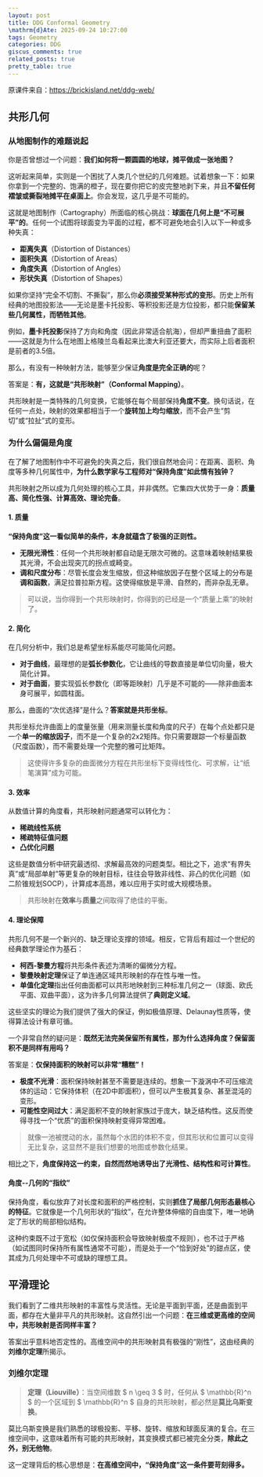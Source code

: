 ```yaml
---
layout: post
title: DDG Conformal Geometry
\mathrm{d}Ate: 2025-09-24 10:27:00
tags: Geometry
categories: DDG
giscus_comments: true
related_posts: true
pretty_table: true
---
```


原课件来自：https://brickisland.net/ddg-web/

## 共形几何

### 从地图制作的难题说起

你是否曾想过一个问题：**我们如何将一颗圆圆的地球，摊平做成一张地图？**

这听起来简单，实则是一个困扰了人类几个世纪的几何难题。试着想象一下：如果你拿到一个完整的、饱满的橙子，现在要你把它的皮完整地剥下来，并且**不留任何褶皱或撕裂地摊平在桌面上**。你会发现，这几乎是不可能的。

这就是地图制作（Cartography）所面临的核心挑战：**球面在几何上是“不可展平”的**。任何一个试图将球面变为平面的过程，都不可避免地会引入以下一种或多种失真：

- **距离失真**（Distortion of Distances）
- **面积失真**（Distortion of Areas）
- **角度失真**（Distortion of Angles）
- **形状失真**（Distortion of Shapes）

如果你坚持“完全不切割、不撕裂”，那么你**必须接受某种形式的变形**。历史上所有经典的地图投影法——无论是墨卡托投影、等积投影还是方位投影，都只能**保留某些几何属性，而牺牲其他**。

例如，**墨卡托投影**保持了方向和角度（因此非常适合航海），但却严重扭曲了面积——这就是为什么在地图上格陵兰岛看起来比澳大利亚还要大，而实际上后者面积是前者的3.5倍。

那么，有没有一种映射方法，能够至少保证**角度是完全正确的**呢？

答案是：**有，这就是“共形映射”（Conformal Mapping）**。

共形映射是一类特殊的几何变换，它能够在每个局部保持**角度不变**。换句话说，在任何一点处，映射的效果都相当于一个**旋转加上均匀缩放**，而不会产生“剪切”或“拉扯”式的变形。

### 为什么偏偏是角度

在了解了地图制作中不可避免的失真之后，我们很自然地会问：在距离、面积、角度等多种几何属性中，**为什么数学家与工程师对“保持角度”如此情有独钟？**

共形映射之所以成为几何处理的核心工具，并非偶然。它集四大优势于一身：**质量高、简化性强、计算高效、理论完备**。

#### 1. 质量

**“保持角度”这一看似简单的条件，本身就蕴含了极强的正则性。**

- **无限光滑性**：任何一个共形映射都自动是无限次可微的。这意味着映射结果极其光滑，不会出现突兀的拐点或畸变。
- **调和尺度分布**：尽管长度会发生缩放，但这种缩放因子在整个区域上的分布是**调和函数**，满足拉普拉斯方程。这使得缩放是平滑、自然的，而非杂乱无章。

> 可以说，当你得到一个共形映射时，你得到的已经是一个“质量上乘”的映射了。

#### 2. 简化

在几何分析中，我们总是希望坐标系能尽可能简化问题。

- **对于曲线**，最理想的是**弧长参数化**，它让曲线的导数直接是单位切向量，极大简化计算。
- **对于曲面**，要实现弧长参数化（即等距映射）几乎是不可能的——除非曲面本身可展平，如圆柱面。

那么，曲面的“次优选择”是什么？**答案就是共形坐标**。

共形坐标允许曲面上的度量张量（用来测量长度和角度的尺子）在每个点处都只是一个**单一的缩放因子**，而不是一个复杂的2x2矩阵。你只需要跟踪一个标量函数（尺度函数），而不需要处理一个完整的雅可比矩阵。

> 这使得许多复杂的曲面微分方程在共形坐标下变得线性化、可求解，让“纸笔演算”成为可能。

#### 3. 效率

从数值计算的角度看，共形映射问题通常可以转化为：

- **稀疏线性系统**
- **稀疏特征值问题**
- **凸优化问题**

这些是数值分析中研究最透彻、求解最高效的问题类型。相比之下，追求“有界失真”或“局部单射”等更复杂的映射目标，往往会导致非线性、非凸的优化问题（如二阶锥规划SOCP），计算成本高昂，难以应用于实时或大规模场景。

> 共形映射在**效率**与**质量**之间取得了绝佳的平衡。

#### 4. 理论保障

共形几何不是一个新兴的、缺乏理论支撑的领域。相反，它背后有超过一个世纪的经典数学理论作为基石：

- **柯西-黎曼方程**将共形条件表述为清晰的偏微分方程。
- **黎曼映射定理**保证了单连通区域共形映射的存在性与唯一性。
- **单值化定理**指出任何曲面都可以共形地映射到三种标准几何之一（球面、欧氏平面、双曲平面），这为许多几何算法提供了**典则定义域**。

这些坚实的理论为我们提供了强大的保证，例如极值原理、Delaunay性质等，使得算法设计有章可循。

一个非常自然的疑问是：**既然无法完美保留所有属性，那为什么选择角度？保留面积不是同样有用吗？**

答案是：**仅保持面积的映射可以非常“糟糕”！**

- **极度不光滑**：面积保持映射甚至不需要是连续的。想象一下漩涡中不可压缩流体的运动：它保持体积（在2D中即面积），但可以产生极其复杂、甚至混沌的变形。
- **可能性空间过大**：满足面积不变的映射家族过于庞大，缺乏结构性。这反而使得寻找一个“优质”的面积保持映射变得异常困难。

> 就像一池被搅动的水，虽然每个水团的体积不变，但其形状和位置可以变得无比复杂，这显然不是我们想要的地图或参数化结果。

相比之下，**角度保持这一约束，自然而然地诱导出了光滑性、结构性和可计算性**。

#### 角度--几何的“指纹”

保持角度，看似放弃了对长度和面积的严格控制，实则**抓住了局部几何形态最核心的特征**。它就像是一个几何形状的“指纹”，在允许整体伸缩的自由度下，唯一地确定了形状的局部相似结构。

这种约束既不过于宽松（如仅保持面积会导致映射极度不规则），也不过于严格（如试图同时保持所有属性通常不可能），而是处于一个“恰到好处”的甜点区，使其成为几何处理中不可或缺的理想工具。

## 平滑理论

我们看到了二维共形映射的丰富性与灵活性。无论是平面到平面，还是曲面到平面，都存在大量非平凡的共形映射。这自然引出一个问题：**在三维或更高维的空间中，共形映射是否同样丰富？**

答案出乎意料地否定性的。高维空间中的共形映射具有极强的“刚性”，这由经典的**刘维尔定理**所揭示。

### **刘维尔定理**

> **定理（Liouville）**：当空间维数 $ n \geq 3 $ 时，任何从 $ \mathbb{R}^n $ 的一个区域到 $ \mathbb{R}^n $ 自身的共形映射，都必然是**莫比乌斯变换**。

莫比乌斯变换是我们熟悉的球极投影、平移、旋转、缩放和球面反演的复合。在三维空间中，这意味着所有可能的共形映射，其变换模式都已被完全分类，**除此之外，别无他物**。

这一定理背后的核心思想是：**在高维空间中，“保持角度”这一条件要苛刻得多。**